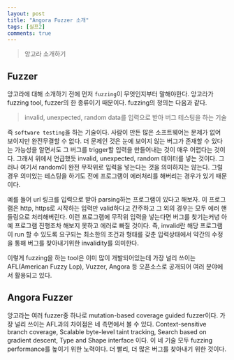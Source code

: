 ```yaml
---
layout: post
title: "Angora Fuzzer 소개"
tags: [실프2]
comments: true
---
```


> 앙고라 소개하기  

## Fuzzer  
앙고라에 대해 소개하기 전에 먼저 `fuzzing`이 무엇인지부터 말해야한다. 앙고라가 fuzzing tool, fuzzer의 한 종류이기 때문이다. fuzzing의 정의는 다음과 같다.  

> invalid, unexpected, random data를 입력으로 받아 버그 테스팅을 하는 기술  

즉 `software testing`을 하는 기술이다. 사람이 만든 많은 소프트웨어는 문제가 없어 보이지만 완전무결할 수 없다. 더 문제인 것은 눈에 보이지 않는 버그가 존재할 수 있다는 가능성을 알면서도 그 버그를 trigger할 입력을 만들어내는 것이 매우 어렵다는 것이다. 그래서 위에서 언급했듯 invalid, unexpected, random 데이터를 넣는 것이다. 그러나 여기서 random이 완전 무작위로 입력을 넣는다는 것을 의미하지는 않는다. 그럴 경우 의미있는 테스팅을 하기도 전에 프로그램이 에러처리를 해버리는 경우가 있기 때문이다.  

예를 들어 url 링크를 입력으로 받아 parsing하는 프로그램이 있다고 해보자. 이 프로그램은 http, https로 시작하는 입력만 valid하다고 간주하고 그 외의 경우는 모두 에러 핸들링으로 처리해버린다. 이런 프로그램에 무작위 입력을 넣는다면 버그를 찾기는커녕 아예 프로그램 진행조차 해보지 못하고 에러로 빠질 것이다. 즉, invalid란 해당 프로그램이 run 할 수 있도록 요구되는 최소한의 조건과 형태를 갖춘 입력상태에서 약간의 수정을 통해 버그를 찾아내기위한 invalidity를 의미한다.  

이렇게 fuzzing을 하는 tool은 이미 많이 개발되어있는데 가장 널리 쓰이는 AFL(American Fuzzy Lop), Vuzzer, Angora 등 오픈소스로 공개되어 여러 분야에서 활용되고 있다.  

## Angora Fuzzer  
앙고라는 여러 fuzzer중 하나로 mutation-based coverage guided fuzzer이다. 가장 널리 쓰이는 AFL과의 차이점은 네 측면에서 볼 수 있다. Context-sensitive branch coverage, Scalable byte-level taint tracking, Search based on gradient descent, Type and Shape interface 이다. 이 네 기술 모두 fuzzing performance를 높이기 위한 노력이다. 더 빨리, 더 많은 버그를 찾아내기 위한 것이다.  